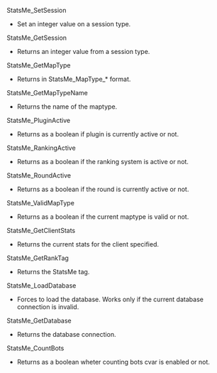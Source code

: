StatsMe_SetSession
  - Set an integer value on a session type.

StatsMe_GetSession
  - Returns an integer value from a session type.

StatsMe_GetMapType
  - Returns in StatsMe_MapType_* format.

StatsMe_GetMapTypeName
  - Returns the name of the maptype.

StatsMe_PluginActive
  - Returns as a boolean if plugin is currently active or not.

StatsMe_RankingActive
  - Returns as a boolean if the ranking system is active or not.
 
StatsMe_RoundActive
  - Returns as a boolean if the round is currently active or not.

StatsMe_ValidMapType
  - Returns as a boolean if the current maptype is valid or not.

StatsMe_GetClientStats
  - Returns the current stats for the client specified.

StatsMe_GetRankTag
  - Returns the StatsMe tag.

StatsMe_LoadDatabase
  - Forces to load the database. Works only if the current database connection is invalid.

StatsMe_GetDatabase
  - Returns the database connection.

StatsMe_CountBots
  - Returns as a boolean wheter counting bots cvar is enabled or not.
